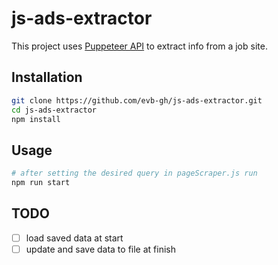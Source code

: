 # js-ads-extractor

This project uses [Puppeteer API](https://pptr.dev/) to extract info from a job site.

## Installation

```bash
git clone https://github.com/evb-gh/js-ads-extractor.git
cd js-ads-extractor
npm install
```

## Usage

```bash
# after setting the desired query in pageScraper.js run
npm run start
```

## TODO

- [ ] load saved data at start
- [ ] update and save data to file at finish
